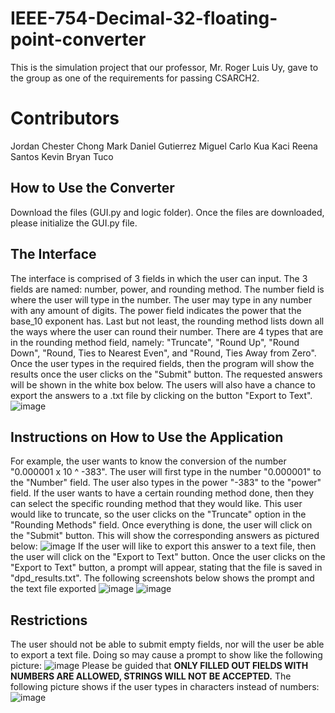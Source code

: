 # IEEE-754-Decimal-32-floating-point-converter
This is the simulation project that our professor, Mr. Roger Luis Uy, gave to the group as one of the requirements for passing CSARCH2.

# Contributors
Jordan Chester Chong
Mark Daniel Gutierrez
Miguel Carlo Kua
Kaci Reena Santos
Kevin Bryan Tuco

## How to Use the Converter
Download the files (GUI.py and logic folder). Once the files are downloaded, please initialize the GUI.py file.

## The Interface
The interface is comprised of 3 fields in which the user can input. The 3 fields are named: number, power, and rounding method. The number field is where the user will type in the number. The user may type in any number with any amount of digits. The power field indicates the power that the base_10 exponent has. Last but not least, the rounding method lists down all the ways where the user can round their number. There are 4 types that are in the rounding method field, namely: "Truncate", "Round Up", "Round Down", "Round, Ties to Nearest Even", and "Round, Ties Away from Zero". Once the user types in the required fields, then the program will show the results once the user clicks on the "Submit" button. The requested answers will be shown in the white box below. The users will also have a chance to export the answers to a .txt file by clicking on the button "Export to Text".
![image](https://github.com/jordanchong911/IEEE-754-Decimal-32-floating-point-converter/assets/94843916/206fde42-5d5d-4d23-a5a5-385d98b20644)

## Instructions on How to Use the Application
For example, the user wants to know the conversion of the number "0.000001 x 10 ^ -383". The user will first type in the number "0.000001" to the "Number" field. The user also types in the power "-383" to the "power" field. If the user wants to have a certain rounding method done, then they can select the specific rounding method that they would like. This user would like to truncate, so the user clicks on the "Truncate" option in the "Rounding Methods" field. Once everything is done, the user will click on the "Submit" button. This will show the corresponding answers as pictured below:
![image](https://github.com/jordanchong911/IEEE-754-Decimal-32-floating-point-converter/assets/94843916/c6dd44c1-8000-45fc-a165-49e0fc301b14)
If the user will like to export this answer to a text file, then the user will click on the "Export to Text" button. Once the user clicks on the "Export to Text" button, a prompt will appear, stating that the file is saved in "dpd_results.txt". The following screenshots below shows the prompt and the text file exported
![image](https://github.com/jordanchong911/IEEE-754-Decimal-32-floating-point-converter/assets/94843916/09ce8266-ce45-4582-a37a-ae677f5e6285)
![image](https://github.com/jordanchong911/IEEE-754-Decimal-32-floating-point-converter/assets/94843916/378ab9ae-ae50-47b5-ac3e-abdcad7e79cd)

## Restrictions
The user should not be able to submit empty fields, nor will the user be able to export a text file. Doing so may cause a prompt to show like the following picture:
![image](https://github.com/jordanchong911/IEEE-754-Decimal-32-floating-point-converter/assets/94843916/7fcc867d-fc59-45a5-965e-aba51ceebb0c)
Please be guided that **ONLY FILLED OUT FIELDS WITH NUMBERS ARE ALLOWED, STRINGS WILL NOT BE ACCEPTED.** The following picture shows if the user types in characters instead of numbers:
![image](https://github.com/jordanchong911/IEEE-754-Decimal-32-floating-point-converter/assets/94843916/66d0b2e0-7992-4b42-a888-417711a8b9b1)
